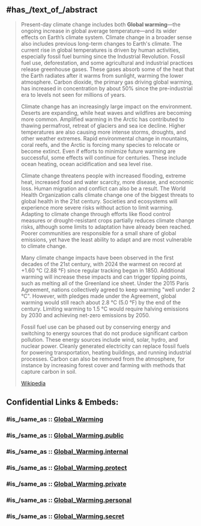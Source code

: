 ﻿---
aerial_view: "http://commons.wikimedia.org/wiki/Special:FilePath/The%20heat%20is%20on%20ESA19461898.jpeg"
aliases:
- "Global warming"
Commons_category: "Global warming"
contributing_factor_of: '[[_Standards/WikiData/WD~arctic_sea_ice_decline,16243069]]'
GitHub_topic: global-warming
has_cause: '[[_Standards/WikiData/WD~greenhouse_gas_emissions,106358009]]'
has_characteristic:
- '[[_Standards/WikiData/WD~summer_heat,12888883]]'
- '[[_Standards/WikiData/WD~global_boiling,120999124]]'
has_contributing_factor: '[[_Standards/WikiData/WD~coal-fired_power_station,6558431]]'
has_effect:
- '[[_Standards/WikiData/WD~wildfire,169950]]'
- '[[_Standards/WikiData/WD~heat_wave,215864]]'
- '[[_Standards/WikiData/WD~sea_level_rise,841083]]'
- '[[_Standards/WikiData/WD~ocean_acidification,855711]]'
- '[[_Standards/WikiData/WD~retreat_of_glaciers_since_1850,903816]]'
- '[[_Standards/WikiData/WD~extreme_weather,1277161]]'
- '[[_Standards/WikiData/WD~environmental_degradation,1334780]]'
- '[[_Standards/WikiData/WD~water_scarcity,5376358]]'
- '[[_Standards/WikiData/WD~extinction_risk_from_global_warming,5422084]]'
- '[[_Standards/WikiData/WD~social_inequality,5431887]]'
- '[[_Standards/WikiData/WD~polar_amplification,7209060]]'
- '[[_Standards/WikiData/WD~global_warming_controversy,15278684]]'
- '[[_Standards/WikiData/WD~biodiversity_loss,18466271]]'
- '[[_Standards/WikiData/WD~natural_disaster,8065]]'
- '[[_Standards/WikiData/WD~extinction_event,55814]]'
has_id_wikidata: Q7942
icon: "http://commons.wikimedia.org/wiki/Special:FilePath/Global%20Warming%20icon%20-%20Noun%20Project%204963.svg"
image: "http://commons.wikimedia.org/wiki/Special:FilePath/Change%20in%20Average%20Temperature%20With%20Fahrenheit.svg"
IMDb_keyword: global-warming
instance_of:
- '[[_Standards/WikiData/WD~human_impact_on_the_environment,574376]]'
- '[[_Standards/WikiData/WD~environmental_issue,2144359]]'
- '[[_Standards/WikiData/WD~atmospheric_phenomenon,4072190]]'
IPTC_NewsCode: mediatopic/20000419
MeSH_tree_code: G16.500.175.374.500
OmegaWiki_Defined_Meaning: 1662
on_focus_list_of_Wikimedia_project: '[[_Standards/WikiData/WD~WikiProject_Climate_change,15305047]]'
opposite_of: '[[_Standards/WikiData/WD~global_cooling,1322176]]'
pronunciation_audio: "http://commons.wikimedia.org/wiki/Special:FilePath/De-Erderw%C3%A4rmung.ogg"
schematic: "http://commons.wikimedia.org/wiki/Special:FilePath/Global%20Temperature%20Anomaly.svg"
spoken_text_audio: "http://commons.wikimedia.org/wiki/Special:FilePath/Wikipedia%20-%20Calentamiento%20global%20%28hablado%20por%20voz%20AI%29.mp3"
studied_in: '[[_Standards/WikiData/WD~climatology,52139]]'
subclass_of:
- '[[_Standards/WikiData/WD~climate_change,125928]]'
- '[[_Standards/WikiData/WD~external_risk,5422048]]'
UMLS_CUI: C0206217
video:
- "http://commons.wikimedia.org/wiki/Special:FilePath/Animation%20of%20temperature%20changes%20by%20country%20between%201880%20and%202021.webm"
- "http://commons.wikimedia.org/wiki/Special:FilePath/Global%20Warming.webm"
- "http://commons.wikimedia.org/wiki/Special:FilePath/Klimafaktor%20Sonne%20%28ZDF%2C%20Terra%20X%29%20720p%20HD%2050FPS.webm"
Wolfram_Language_entity_code: "Entity[\"Concept\", \"GlobalWarming::j9953\"]"
WordLift_URL: "http://data.thenextweb.com/tnw/entity/global_warming"
---

## #has_/text_of_/abstract 

> Present-day climate change includes both **Global warming**—the ongoing increase in global average temperature—and its wider effects on Earth’s climate system. Climate change in a broader sense also includes previous long-term changes to Earth's climate. The current rise in global temperatures is driven by human activities, especially fossil fuel burning since the Industrial Revolution. Fossil fuel use, deforestation, and some agricultural and industrial practices release greenhouse gases. These gases absorb some of the heat that the Earth radiates after it warms from sunlight, warming the lower atmosphere. Carbon dioxide, the primary gas driving global warming, has increased in concentration by about 50% since the pre-industrial era to levels not seen for millions of years.
>
> Climate change has an increasingly large impact on the environment. Deserts are expanding, while heat waves and wildfires are becoming more common. Amplified warming in the Arctic has contributed to thawing permafrost, retreat of glaciers and sea ice decline. Higher temperatures are also causing more intense storms, droughts, and other weather extremes. Rapid environmental change in mountains, coral reefs, and the Arctic is forcing many species to relocate or become extinct. Even if efforts to minimize future warming are successful, some effects will continue for centuries. These include ocean heating, ocean acidification and sea level rise.
>
> Climate change threatens people with increased flooding, extreme heat, increased food and water scarcity, more disease, and economic loss. Human migration and conflict can also be a result. The World Health Organization calls climate change one of the biggest threats to global health in the 21st century. Societies and ecosystems will experience more severe risks without action to limit warming. Adapting to climate change through efforts like flood control measures or drought-resistant crops partially reduces climate change risks, although some limits to adaptation have already been reached. Poorer communities are responsible for a small share of global emissions, yet have the least ability to adapt and are most vulnerable to climate change.
>
> 
>
> Many climate change impacts have been observed in the first decades of the 21st century, with 2024 the warmest on record at +1.60 °C (2.88 °F) since regular tracking began in 1850. Additional warming will increase these impacts and can trigger tipping points, such as melting all of the Greenland ice sheet. Under the 2015 Paris Agreement, nations collectively agreed to keep warming "well under 2 °C". However, with pledges made under the Agreement, global warming would still reach about 2.8 °C (5.0 °F) by the end of the century. Limiting warming to 1.5 °C would require halving emissions by 2030 and achieving net-zero emissions by 2050.
>
> Fossil fuel use can be phased out by conserving energy and switching to energy sources that do not produce significant carbon pollution. These energy sources include wind, solar, hydro, and nuclear power. Cleanly generated electricity can replace fossil fuels for powering transportation, heating buildings, and running industrial processes. Carbon can also be removed from the atmosphere, for instance by increasing forest cover and farming with methods that capture carbon in soil.
>
> [Wikipedia](https://en.wikipedia.org/wiki/Climate%20change)


## Confidential Links & Embeds: 

### #is_/same_as :: [Global_Warming](/_Standards/Earth/Atmosphere/Climate/Global_Warming.md) 

### #is_/same_as :: [Global_Warming.public](/_public/Earth/Atmosphere/Climate/Global_Warming.public.md) 

### #is_/same_as :: [Global_Warming.internal](/_internal/Earth/Atmosphere/Climate/Global_Warming.internal.md) 

### #is_/same_as :: [Global_Warming.protect](/_protect/Earth/Atmosphere/Climate/Global_Warming.protect.md) 

### #is_/same_as :: [Global_Warming.private](/_private/Earth/Atmosphere/Climate/Global_Warming.private.md) 

### #is_/same_as :: [Global_Warming.personal](/_personal/Earth/Atmosphere/Climate/Global_Warming.personal.md) 

### #is_/same_as :: [Global_Warming.secret](/_secret/Earth/Atmosphere/Climate/Global_Warming.secret.md)

